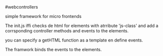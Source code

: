 #webcontrollers

simple framework for micro frontends

The init.js iffi checks de html for elements with atrribute 'js-class' 
and add a corrsponding controller methods and events to the elements.

you can specify a getHTML function as a template
en define events.
 
The framwork binds the events to the elements.

